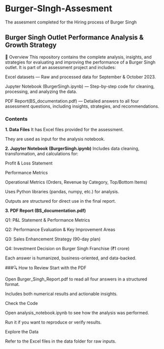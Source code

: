 # Burger-SIngh-Assesment
The assesment completed for the Hiring process of Burger Singh


## Burger Singh Outlet Performance Analysis & Growth Strategy
📌 Overview
This repository contains the complete analysis, insights, and strategies for evaluating and improving the performance of a Burger Singh outlet.
It is part of an assessment project and includes:

Excel datasets — Raw and processed data for September & October 2023.

Jupyter Notebook (BurgerSingh.ipynb) — Step-by-step code for cleaning, processing, and analyzing the data.

PDF Report(BS_documentation.pdf) — Detailed answers to all four assessment questions, including insights, strategies, and recommendations.

### Contents
**1. Data Files**
It has Excel files provided for the assessment.

They are used as input for the analysis notebook.

**2. Jupyter Notebook  (BurgerSingh.ipynb)**
Includes data cleaning, transformation, and calculations for:

Profit & Loss Statement

Performance Metrics

Operational Metrics (Orders, Revenue by Category, Top/Bottom Items)

Uses Python libraries (pandas, numpy, etc.) for analysis.

Outputs are structured for direct use in the final report.

**3. PDF Report (BS_documentation.pdf)**

Q1: P&L Statement & Performance Metrics

Q2: Performance Evaluation & Key Improvement Areas

Q3: Sales Enhancement Strategy (90-day plan)

Q4: Investment Decision on Burger Singh Franchise (₹1 crore)

Each answer is humanized, business-oriented, and data-backed.


###🔍 How to Review
Start with the PDF

Open Burger_Singh_Report.pdf to read all four answers in a structured format.

Includes both numerical results and actionable insights.

Check the Code

Open analysis_notebook.ipynb to see how the analysis was performed.

Run it if you want to reproduce or verify results.

Explore the Data

Refer to the Excel files in the data folder for raw inputs.
